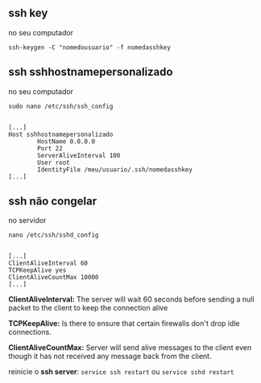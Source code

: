 ## ssh key
no seu computador
```
ssh-keygen -C "nomedousuario" -f nomedasshkey
```

## ssh sshhostnamepersonalizado

no seu computador
```
sudo nano /etc/ssh/ssh_config


[...]
Host sshhostnamepersonalizado
        HostName 0.0.0.0
        Port 22
        ServerAliveInterval 100
        User root
        IdentityFile /meu/usuario/.ssh/nomedasshkey
[...]

```

## ssh não congelar

no servidor
```
nano /etc/ssh/sshd_config


[...]
ClientAliveInterval 60
TCPKeepAlive yes
ClientAliveCountMax 10000
[...]
```

__ClientAliveInterval:__ The server will wait 60 seconds before sending a null packet to the client to keep the connection alive

__TCPKeepAlive:__ Is there to ensure that certain firewalls don't drop idle connections.

__ClientAliveCountMax:__ Server will send alive messages to the client even though it has not received any message back from the client.

reinicie o __ssh server__: `service ssh restart` ou `service sshd restart`
